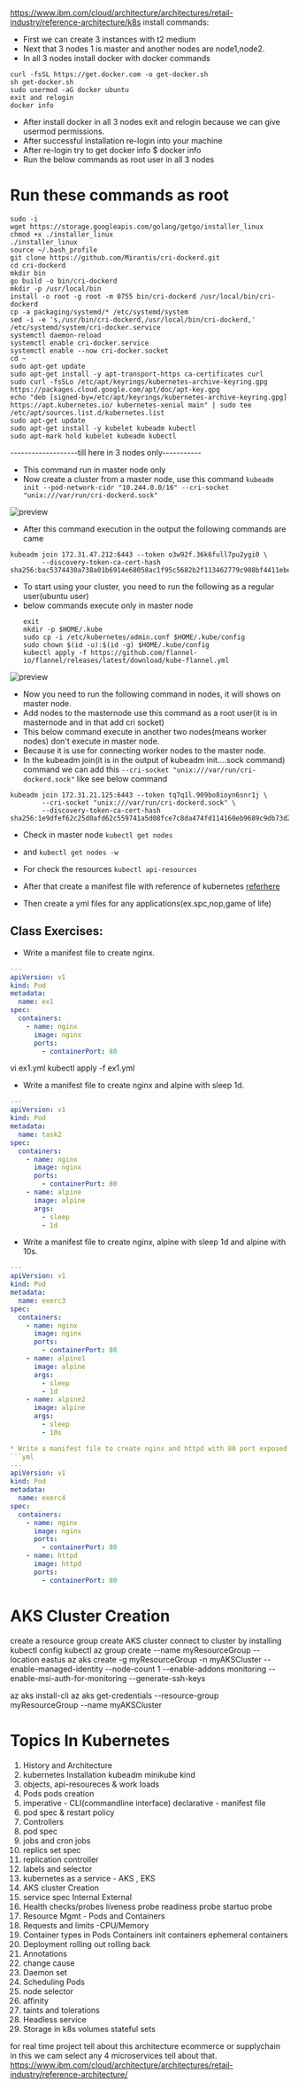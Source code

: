https://www.ibm.com/cloud/architecture/architectures/retail-industry/reference-architecture/k8s install commands:

* First we can create 3 instances with t2 medium
* Next that 3 nodes 1 is master and another nodes are node1,node2.
* In all 3 nodes install docker with docker commands
```
curl -fsSL https://get.docker.com -o get-docker.sh
sh get-docker.sh
sudo usermod -aG docker ubuntu 
exit and relogin
docker info
```
* After install docker in all 3 nodes exit and relogin because we can give usermod permissions.
* After successful installation re-login into your machine
* After re-login try to get docker info $ docker info
* Run the below commands as root user in all 3 nodes
# Run these commands as root

```
sudo -i
wget https://storage.googleapis.com/golang/getgo/installer_linux
chmod +x ./installer_linux
./installer_linux
source ~/.bash_profile
git clone https://github.com/Mirantis/cri-dockerd.git
cd cri-dockerd
mkdir bin
go build -o bin/cri-dockerd
mkdir -p /usr/local/bin
install -o root -g root -m 0755 bin/cri-dockerd /usr/local/bin/cri-dockerd
cp -a packaging/systemd/* /etc/systemd/system
sed -i -e 's,/usr/bin/cri-dockerd,/usr/local/bin/cri-dockerd,' /etc/systemd/system/cri-docker.service
systemctl daemon-reload
systemctl enable cri-docker.service
systemctl enable --now cri-docker.socket
cd ~
sudo apt-get update
sudo apt-get install -y apt-transport-https ca-certificates curl
sudo curl -fsSLo /etc/apt/keyrings/kubernetes-archive-keyring.gpg https://packages.cloud.google.com/apt/doc/apt-key.gpg
echo "deb [signed-by=/etc/apt/keyrings/kubernetes-archive-keyring.gpg] https://apt.kubernetes.io/ kubernetes-xenial main" | sudo tee /etc/apt/sources.list.d/kubernetes.list
sudo apt-get update
sudo apt-get install -y kubelet kubeadm kubectl
sudo apt-mark hold kubelet kubeadm kubectl
```
-------------------till here in 3 nodes only-----------

* This command run in master node only
* Now create a cluster from a master node, use this command ``kubeadm init --pod-network-cidr "10.244.0.0/16" --cri-socket "unix:///var/run/cri-dockerd.sock" ``

 ![preview](./teamstasks/k8s_images/img3.png)

* After this command execution in the output the following commands are came 
```
kubeadm join 172.31.47.212:6443 --token o3w92f.36k6full7pu2ygi0 \
        --discovery-token-ca-cert-hash sha256:bac5374430a738a01b6914e68058ac1f95c5682b2f113462779c908bf4411ebe
```       
* To start using your cluster, you need to run the following as a regular user(ubuntu user)
* below commands execute only in master node 
  ```
  exit
  mkdir -p $HOME/.kube
  sudo cp -i /etc/kubernetes/admin.conf $HOME/.kube/config
  sudo chown $(id -u):$(id -g) $HOME/.kube/config
  kubectl apply -f https://github.com/flannel-io/flannel/releases/latest/download/kube-flannel.yml

  ```
 ![preview](./teamstasks/k8s_images/img4.png)
* Now you need to run the following command in nodes, it will shows on master node.
* Add nodes to the masternode use this command as a root user(it is in masternode and in that add cri socket)
* This below command execute in another two nodes(means worker nodes) don't execute in master node.
* Because it is use for connecting worker nodes to the master node.
* In the kubeadm join(it is in the output of kubeadm init....sock command) command we can add this ``--cri-socket "unix:///var/run/cri-dockerd.sock"`` like see below command
```
kubeadm join 172.31.21.125:6443 --token tq7q1l.909bo8ioyn6snr1j \
        --cri-socket "unix:///var/run/cri-dockerd.sock" \
        --discovery-token-ca-cert-hash sha256:1e9dfef62c25d0afd62c559741a5d08fce7c8da474fd114160eb9689c9db73d2
```		
* Check in master node ``kubectl get nodes``
* and ``kubectl get nodes -w``

* For check the resources ``kubectl api-resources``

* After that create a manifest file with reference of kubernetes 
[referhere](https://kubernetes.io/docs/reference/generated/kubernetes-api/v1.27/)
* Then create a yml files for any applications(ex.spc,nop,game of life)

## Class Exercises:
* Write a manifest file to create nginx.
```yml
---
apiVersion: v1
kind: Pod
metadata:
  name: ex1
spec:
  containers:
    - name: nginx
      image: nginx
      ports:
        - containerPort: 80

```
vi ex1.yml
kubectl apply -f ex1.yml

* Write a manifest file to create nginx and alpine with sleep 1d.
```yml
---
apiVersion: v1
kind: Pod
metadata:
  name: task2
spec:
  containers:
    - name: nginx
      image: nginx
      ports:
        - containerPort: 80
    - name: alpine
      image: alpine
      args:
        - sleep
        - 1d
```

* Write a manifest file to create nginx, alpine with sleep 1d and alpine with 10s.
```yml
---
apiVersion: v1
kind: Pod
metadata:
  name: exerc3
spec:
  containers:
    - name: nginx
      image: nginx
      ports:
        - containerPort: 80
    - name: alpine1
      image: alpine
      args:
        - sleep
        - 1d
    - name: alpine2
      image: alpine
      args:
        - sleep
        - 10s

* Write a manifest file to create nginx and httpd with 80 port exposed.
```yml
---
apiVersion: v1
kind: Pod
metadata:
  name: exerc4
spec:
  containers:
    - name: nginx
      image: nginx
      ports:
        - containerPort: 80
    - name: httpd
      image: httpd
      ports:
        - containerPort: 80

```

# AKS Cluster Creation
create a resource group
create AKS cluster
connect to cluster by installing kubectl
config kubectl
az group create --name myResourceGroup --location eastus
az aks create -g myResourceGroup -n myAKSCluster --enable-managed-identity --node-count 1 --enable-addons monitoring --enable-msi-auth-for-monitoring  --generate-ssh-keys

az aks install-cli
az aks get-credentials --resource-group myResourceGroup --name myAKSCluster
# Topics In Kubernetes
1. History and Architecture
2. kubernetes Installation
   kubeadm
   minikube
   kind
3. objects, api-resoureces & work loads
4. Pods
   pods creation
5. imperative - CLI(commandline interface)
   declarative - manifest file
6. pod spec & restart policy
7. Controllers
8. pod spec
9. jobs and cron jobs
10. replics set spec
11. replication controller
12. labels and selector
13. kubernetes as a service - AKS , EKS
14. AKS cluster Creation
15. service spec
   Internal
   External
16. Health checks/probes
  liveness probe
  readiness probe
  startuo probe
17. Resource Mgmt - Pods and Containers
18. Requests and limits -CPU/Memory
19. Container types in Pods
   Containers
   init containers
   ephemeral containers
20. Deployment
  rolling out
  rolling back
21. Annotations
22. change cause
23. Daemon set
24. Scheduling Pods
25. node selector
26. affinity
27. taints and tolerations
28. Headless service
29. Storage in k8s
   volumes
   stateful sets

   
   for real time project tell about this architecture ecommerce or supplychain in this we cam select any 4 microservices tell about that.
   https://www.ibm.com/cloud/architecture/architectures/retail-industry/reference-architecture/